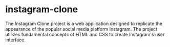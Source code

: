 # instagram-clone
The Instagram Clone project is a web application designed to replicate the appearance of the popular social media platform Instagram. The project utilizes fundamental concepts of HTML and CSS to create Instagram's user interface.
